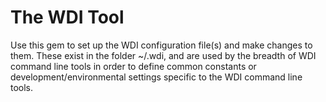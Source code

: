 # The WDI Tool

Use this gem to set up the WDI configuration file(s) and make changes to them. These exist in the folder ~/.wdi, and are used by the breadth of WDI command line tools in order to define common constants or development/environmental settings specific to the WDI command line tools.
